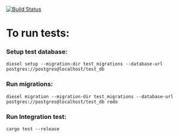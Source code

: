 [![Build Status](https://travis-ci.com/akhilkpdasan/rs-attendance.svg?branch=master)](https://travis-ci.com/akhilkpdasan/rs-attendance)
# To run tests:

### Setup test database:

```
diesel setup --migration-dir test_migrations --database-url postgres://postgres@localhost/test_db
```

### Run migrations:

```
diesel migration --migration-dir test_migrations --database-url postgres://postgres@localhost/test_db redo
```

### Run Integration test:

```
cargo test --release
```
